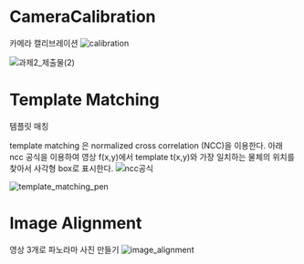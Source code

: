 # CameraCalibration
카메라 캘리브레이션
![calibration](https://user-images.githubusercontent.com/71128321/231546981-051bed29-eca0-4ef5-bea3-a0dffa13f5b0.png)


![과제2_제출물(2)](https://user-images.githubusercontent.com/71128321/231549089-957bef5a-5dd5-478a-ad39-baeec78a957e.png)

# Template Matching
템플릿 매칭

template matching 은 normalized cross correlation (NCC)을 이용한다.
아래 ncc 공식을 이용하여 영상 f(x,y)에서 template t(x,y)와 가장 일치하는 물체의 위치를 찾아서 사각형 box로 표시한다.
![ncc공식](https://user-images.githubusercontent.com/71128321/235978779-ad38190c-78d2-4d53-a364-1bddf05495a4.jpg)

![template_matching_pen](https://user-images.githubusercontent.com/71128321/236149945-a66b0f41-10c9-4881-b31d-be2f53d486e1.jpg)


# Image Alignment
영상 3개로 파노라마 사진 만들기
![image_alignment](https://github.com/Jooyeon-Kimm/Computer-Vision/assets/71128321/2b4c88e8-c0cd-4963-9269-df6ab357de18)
